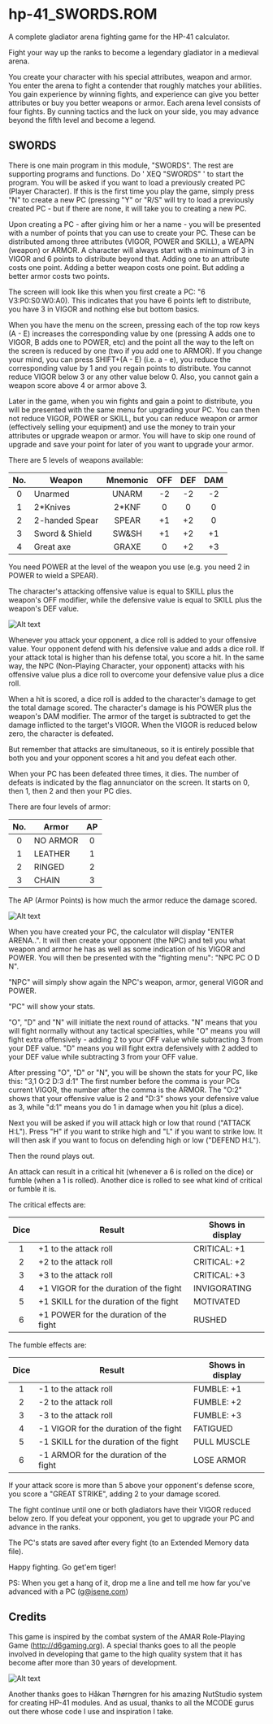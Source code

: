 # hp-41_SWORDS.ROM
A complete gladiator arena fighting game for the HP-41 calculator.

Fight your way up the ranks to become a legendary gladiator in a medieval arena.

You create your character with his special attributes, weapon and armor. You enter the arena to fight a contender that roughly matches your abilities. You gain experience by winning fights, and experience can give you better attributes or buy you better weapons or armor. Each arena level consists of four fights. By cunning tactics and the luck on your side, you may advance beyond the fifth level and become a legend.

## SWORDS

There is one main program in this module, "SWORDS". The rest are supporting programs and functions. Do ' XEQ "SWORDS" ' to start the program. You will be asked if you want to load a previously created PC (Player Character). If this is the first time you play the game, simply press "N" to create a new PC (pressing "Y" or "R/S" will try to load a previously created PC - but if there are none, it will take you to creating a new PC.

Upon creating a PC - after giving him or her a name - you will be presented with a number of points that you can use to create your PC. These can be distributed among three attributes (VIGOR, POWER and SKILL), a WEAPN (weapon) or ARMOR. A character will always start with a minimum of 3 in VIGOR and 6 points to distribute beyond that. Adding one to an attribute costs one point. Adding a better weapon costs one point. But adding a better armor costs two points.

The screen will look like this when you first create a PC: "6 V3:P0:S0:W0:A0). This indicates that you have 6 points left to distribute, you have 3 in VIGOR and nothing else but bottom basics.

When you have the menu on the screen, pressing each of the top row keys (A - E) increases the corresponding value by one (pressing A adds one to VIGOR, B adds one to POWER, etc) and the point all the way to the left on the screen is reduced by one (two if you add one to ARMOR). If you change your mind, you can press SHIFT+(A - E) (i.e. a - e), you reduce the corresponding value by 1 and you regain points to distribute. You cannot reduce VIGOR below 3 or any other value below 0. Also, you cannot gain a weapon score above 4 or armor above 3.

Later in the game, when you win fights and gain a point to distribute, you will be presented with the same menu for upgrading your PC. You can then not reduce VIGOR, POWER or SKILL, but you can reduce weapon or armor (effectively selling your equipment) and use the money to train your attributes or upgrade weapon or armor. You will have to skip one round of upgrade and save your point for later of you want to upgrade your armor.

There are 5 levels of weapons available:

| No. | Weapon         | Mnemonic | OFF | DEF | DAM |  
| :-: | -------------- | :------: | :-: | :-: | :-: |
|  0  | Unarmed        |  UNARM   | -2  | -2  | -2  |
|  1  | 2*Knives       |  2*KNF   |  0  |  0  |  0  |
|  2  | 2-handed Spear |  SPEAR   | +1  | +2  |  0  | 
|  3  | Sword & Shield |  SW&SH   | +1  | +2  | +1  |
|  4  | Great axe      |  GRAXE   |  0  | +2  | +3  |

You need POWER at the level of the weapon you use (e.g. you need 2 in POWER to wield a SPEAR).

The character's attacking offensive value is equal to SKILL plus the weapon's OFF modifier, while the defensive value is equal to SKILL plus the weapon's DEF value.

![Alt text](https://www.technobuffalo.com/wp-content/uploads/2015/03/God-of-War-III-Remastered-9-1280x720.jpg?raw=true "Arena")

Whenever you attack your opponent, a dice roll is added to your offensive value. Your opponent defend with his defensive value and adds a dice roll. If your attack total is higher than his defense total, you score a hit. In the same way, the NPC (Non-Playing Character, your opponent) attacks with his offensive value plus a dice roll to overcome your defensive value plus a dice roll.

When a hit is scored, a dice roll is added to the character's damage to get the total damage scored. The character's damage is his POWER plus the weapon's DAM modifier. The armor of the target is subtracted to get the damage inflicted to the target's VIGOR. When the VIGOR is reduced below zero, the character is defeated.

But remember that attacks are simultaneous, so it is entirely possible that both you and your opponent scores a hit and you defeat each other.

When your PC has been defeated three times, it dies. The number of defeats is indicated by the flag annunciator on the screen. It starts on 0, then 1, then 2 and then your PC dies.

There are four levels of armor:

| No. | Armor    | AP  |
| :-: | -------- | :-: |
|  0  | NO ARMOR |  0  |
|  1  | LEATHER  |  1  |
|  2  | RINGED   |  2  |
|  3  | CHAIN    |  3  |

The AP (Armor Points) is how much the armor reduce the damage scored.

![Alt text](http://www.ffxivinfo.com/images/disciplines/gladiator.gif?raw=true "Gladiator")

When you have created your PC, the calculator will display "ENTER ARENA..". It will then create your opponent (the NPC) and tell you what weapon and armor he has as well as some indication of his VIGOR and POWER. You will then be presented with the "fighting menu": "NPC PC O D N".

"NPC" will simply show again the NPC's weapon, armor, general VIGOR and POWER.

"PC" will show your stats.

"O", "D" and "N" will initiate the next round of attacks. "N" means that you will fight normally without any tactical specialties, while "O" means you will fight extra offensively - adding 2 to your OFF value while subtracting 3 from your DEF value. "D" means you will fight extra defensively with 2 added to your DEF value while subtracting 3 from your OFF value.

After pressing "O", "D" or "N", you will be shown the stats for your PC, like this: "3,1 O:2 D:3 d:1" The first number before the comma is your PCs current VIGOR, the number after the comma is the ARMOR. The "O:2" shows that your offensive value is 2 and "D:3" shows your defensive value as 3,  while "d:1" means you do 1 in damage when you hit (plus a dice).

Next you will be asked if you will attack high or low that round ("ATTACK H:L"). Press "H" if you want to strike high and "L" if you want to strike low. It will then ask if you want to focus on defending high or low ("DEFEND H:L").

Then the round plays out.

An attack can result in a critical hit (whenever a 6 is rolled on the dice) or fumble (when a 1 is rolled). Another dice is rolled to see what kind of critical or fumble it is.

The critical effects are:

| Dice | Result        		                    | Shows in display |
| :--: | -------------------------------------- | ---------------- |
|  1   | +1 to the attack roll                  | CRITICAL: +1     |
|  2   | +2 to the attack roll                  | CRITICAL: +2     |
|  3   | +3 to the attack roll                  | CRITICAL: +3     |
|  4   | +1 VIGOR for the duration of the fight | INVIGORATING     |
|  5   | +1 SKILL for the duration of the fight | MOTIVATED        |
|  6   | +1 POWER for the duration of the fight | RUSHED           |

The fumble effects are:

| Dice | Result        		                    | Shows in display |
| :--: | -------------------------------------- | ---------------- |
|  1   | -1 to the attack roll                  | FUMBLE: +1       |
|  2   | -2 to the attack roll                  | FUMBLE: +2       |
|  3   | -3 to the attack roll                  | FUMBLE: +3       |
|  4   | -1 VIGOR for the duration of the fight | FATIGUED         |
|  5   | -1 SKILL for the duration of the fight | PULL MUSCLE      |
|  6   | -1 ARMOR for the duration of the fight | LOSE ARMOR       |

If your attack score is more than 5 above your opponent's defense score, you score a "GREAT STRIKE", adding 2 to your damage scored.

The fight continue until one or both gladiators have their VIGOR reduced below zero. If you defeat your opponent, you get to upgrade your PC and advance in the ranks.

The PC's stats are saved after every fight (to an Extended Memory data file).

Happy fighting. Go get'em tiger!

PS: When you get a hang of it, drop me a line and tell me how far you've advanced with a PC (g@isene.com)

## Credits

This game is inspired by the combat system of the AMAR Role-Playing Game (http://d6gaming.org). A special thanks goes to all the people involved in developing that game to the high quality system that it has become after more than 30 years of development.

![Alt text](http://d6gaming.org/images/thumb/a/af/Amar.png/431px-Amar.png?raw=true "AMAR RPG")

Another thanks goes to Håkan Thørngren for his amazing NutStudio system for creating HP-41 modules. And as usual, thanks to all the MCODE gurus out there whose code I use and inspiration I take.
